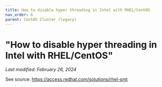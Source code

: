 ```yaml
---
title: How to disable hyper threading in Intel with RHEL/CentOS
nav_order: 6
parent: CentOS Cluster (legacy)
---
```

# "How to disable hyper threading in Intel with RHEL/CentOS"
*Last modified: February 26, 2024*

See source: https://access.redhat.com/solutions/rhel-smt
